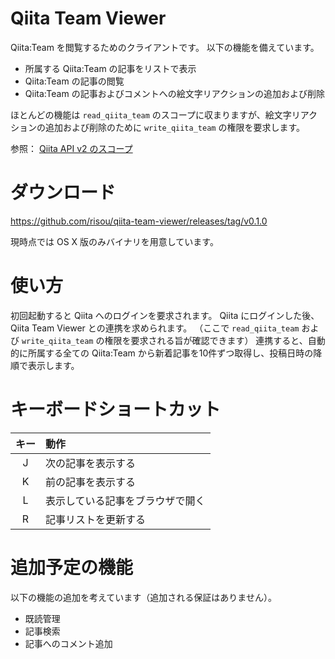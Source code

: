 # Qiita Team Viewer

Qiita:Team を閲覧するためのクライアントです。
以下の機能を備えています。

- 所属する Qiita:Team の記事をリストで表示
- Qiita:Team の記事の閲覧
- Qiita:Team の記事およびコメントへの絵文字リアクションの追加および削除

ほとんどの機能は `read_qiita_team` のスコープに収まりますが、絵文字リアクションの追加および削除のために `write_qiita_team` の権限を要求します。

参照： [Qiita API v2 のスコープ](https://qiita.com/api/v2/docs#%E3%82%B9%E3%82%B3%E3%83%BC%E3%83%97)

# ダウンロード

https://github.com/risou/qiita-team-viewer/releases/tag/v0.1.0

現時点では OS X 版のみバイナリを用意しています。

# 使い方

初回起動すると Qiita へのログインを要求されます。
Qiita にログインした後、 Qiita Team Viewer との連携を求められます。
（ここで `read_qiita_team` および `write_qiita_team` の権限を要求される旨が確認できます）
連携すると、自動的に所属する全ての Qiita:Team から新着記事を10件ずつ取得し、投稿日時の降順で表示します。

# キーボードショートカット

キー | 動作
:--: | :---
J | 次の記事を表示する
K | 前の記事を表示する
L | 表示している記事をブラウザで開く
R | 記事リストを更新する

# 追加予定の機能

以下の機能の追加を考えています（追加される保証はありません）。

- 既読管理
- 記事検索
- 記事へのコメント追加

